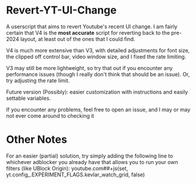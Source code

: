 # Revert-YT-UI-Change
A userscript that aims to revert Youtube's recent UI change. 
I am fairly certain that V4 is the **most accurate** script for reverting back to the pre-2024 layout, at least out of the ones that I could find.

V4 is much more extensive than V3, with detailed adjustments for font size, the clipped off control bar, video window size, and I fixed the rate limiting.

V3 may still be more lightweight, so try that out if you encounter any performance issues (though I really don't think that should be an issue). Or, try adjusting the rate limit.

Future version (Possibly): easier customization with instructions and easily settable variables.

If you encounter any problems, feel free to open an issue, and I may or may not ever come around to checking it 

# Other Notes
For an easier (partial) solution, try simply adding the following line to whichever adblocker you already have that allows you to run your own filters (like UBlock Origin):
youtube.com##+js(set, yt.config_.EXPERIMENT_FLAGS.kevlar_watch_grid, false)
